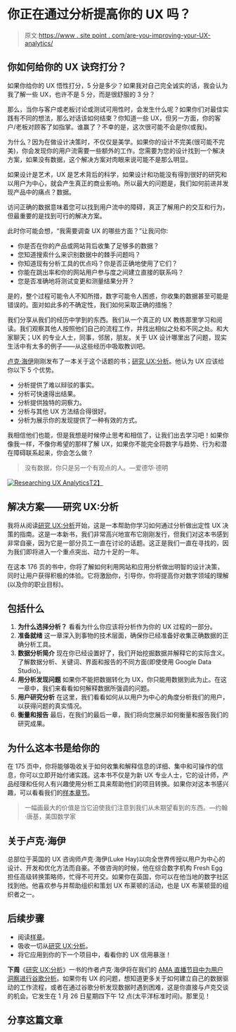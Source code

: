 # 你正在通过分析提高你的 UX 吗？

> 原文:[https://www . site point . com/are-you-improving-your-UX-analytics/](https://www.sitepoint.com/are-you-improving-your-ux-analytics/)

## 你如何给你的 UX 诀窍打分？

如果你给你的 UX 悟性打分，5 分是多少？如果我对自己完全诚实的话，我会认为我了解一些 UX，也许不是 5 分，而是很舒服的 3 分？

那么，当你与客户或老板讨论或测试可用性时，会发生什么呢？如果你们对最佳实践有不同的想法，那么对话该如何结束？你知道一些 UX，但另一方面，你的客户/老板对顾客了如指掌。谁赢了？不幸的是，这次很可能不会是你(或我)。

为什么？因为在做设计决策时，不仅仅是美学。如果你的设计不完美(很可能不完美)，你会发现你的用户流需要一些额外的工作。您需要为您的设计找到一个解决方案，如果没有数据，这个解决方案对肉眼来说可能不是那么明显。

如果设计是艺术，UX 是艺术背后的科学，如果设计和功能没有得到很好的研究和以用户为中心，就会产生真正的商业影响。所以最大的问题是，我们如何前进并发现产品中的痛点？数据。

访问正确的数据意味着您可以找到用户流中的障碍，真正了解用户的交互和行为，但最重要的是找到可行的解决方案。

此时你可能会想，“我需要调查 UX 的哪些方面？”让我问你:

*   你是否在你的产品或网站背后收集了足够多的数据？
*   您知道搜索什么来识别数据中的棘手问题吗？
*   你知道现有分析工具的优点吗？你是否正确地使用了它们？
*   你能在跳出率和你的网站用户参与度之间建立直接的联系吗？
*   您是否准确地将测试变更和测量结果分开？

是的，整个过程可能令人不知所措，数字可能令人困惑，你收集的数据甚至可能是错误的。面对如此多的不确定性，我们如何采取正确的措施？

我们分享从我们的经历中学到的东西。我们从一个真正的 UX 教练那里学习和阅读。我们观察其他人按照他们自己的流程工作，并找出相似之处和不同之处。和大家聊天；UX 的专业人士，同事，邻居，朋友。关于 UX 设计哪里出了问题，现实生活中有太多的例子——从这些经历中吸取教训吧。

[卢克·海伊](http://www.lukehay.co.uk/)刚刚发布了一本关于这个话题的书；[研究 UX:分析](https://www.sitepoint.com/premium/books/researching-ux-analytics/)。他认为 UX 应该给你以下 5 个优势。

*   分析提供了难以辩驳的事实。
*   分析可快速得出结果。
*   分析提供独特的洞察力。
*   分析与其他 UX 方法结合得很好。
*   分析为展示你的发现提供了一种有效的方式。

我相信他们也能，但是我想是时候停止思考和相信了，让我们出去学习吧！如果你像我一样，不像你希望的那样了解 UX，如果你不能完全将数字与趋势、行为和潜在障碍联系起来，你会怎么做？

> 没有数据，你只是另一个有观点的人。—爱德华·德明

[![Researching UX Analytics](../Images/774cf127a0b3d9c0130eb5969e610a96.png)T2】](https://www.sitepoint.com/premium/books/researching-ux-analytics/)

## 解决方案——研究 UX:分析

我将从阅读[研究 UX:分析](https://www.sitepoint.com/premium/books/researching-ux-analytics)开始，这是一本帮助你学习如何通过分析做出定性 UX 决策的指南。这是一本新书，我们非常高兴地宣布它刚刚发行，但我们对这本书感到非常自豪，因为它是一部分员工一直在讨论的话题。这正是我们一直在寻找的，因为我们即将进入一个重点突出、动力十足的一年。

在这本 176 页的书中，你将了解如何利用网站和应用分析做出明智的设计决策，同时让用户获得积极的体验。它将激励你，引导你，你将提高你对数字领域的理解(以及你的职业目标)。

## 包括什么

1.  **为什么选择分析？**
    看看为什么你应该将分析作为你的 UX 过程的一部分。
2.  **准备就绪**
    这一章深入到事物的技术层面，确保你已经准备好收集正确数据的正确分析工具。
3.  **数据分析简介**
    现在你已经设置好了，我们开始挖掘数据并解释它的实际含义。了解数据分析、关键词、界面和报告的不同方面(即使使用 Google Data Studio)。
4.  **用分析发现问题**
    如果你不能把数据转化为 UX，你只能用数据到此为止。在这一章中，我们来看看如何解释数据所强调的问题。
5.  **用户研究分析**
    在这里，我们看看如何从以用户为中心的角度分析我们的用户，以获得问题的真实情况。
6.  **衡量和报告**
    最后，在我们的最后一章，我们将向您展示如何衡量和报告我们的研究成果。

## 为什么这本书是给你的

在 175 页中，你将能够吸收关于如何收集和解释信息的详细、集中和可操作的信息，你可以立即开始付诸实践。这本书不仅是为新 UX 专业人士，它的设计师，产品经理和任何人有兴趣使用分析工具来帮助他们的项目转换。如果你对这本书感兴趣，可以看看我们的[样本章节](https://uploads.sitepoint.com/wp-content/uploads/2017/01/1484093524uxanalytics1sample.pdf)。

> 一幅画最大的价值是当它迫使我们注意到我们从未期望看到的东西。—约翰·唐基，美国数学家

## 关于卢克·海伊

总部位于英国的 UX 咨询师卢克·海伊(Luke Hay)以向全世界传授以用户为中心的设计、开发和优化方法而自豪。不做咨询的时候，他在综合数字机构 Fresh Egg 担任高级转换策略师，忙得不可开交。如果你在英国，你可以在他当地的数字社区找到他。他喜欢参与并帮助组织和策划 UX 布莱顿的活动，也是 UX 布莱顿营的组织者之一。

## 后续步骤

*   阅读[样章](https://uploads.sitepoint.com/wp-content/uploads/2017/01/1484093524uxanalytics1sample.pdf)。
*   吸收一切从[研究 UX:分析](https://www.sitepoint.com/premium/books/researching-ux-analytics)。
*   将它应用到你的下一个项目中，看看你的 UX 信用暴涨！

**下周**《[研究 UX:分析](https://www.sitepoint.com/premium/books/researching-ux-analytics)》一书的作者卢克·海伊将在我们的 [AMA 直播节目中为用户洞察进行谷歌分析](https://www.sitepoint.com/community/t/google-analytics-for-user-insight-ama-with-luke-hay-on-thursday-26th-12pm-pst/250565)。如果你有 UX 的问题，想知道更多关于如何建立自己的数据驱动的工作流程，或者在通过谷歌分析发现数据时遇到困难，这是你直接与卢克交谈的机会。它发生在 1 月 26 日星期四下午 12 点(太平洋标准时间)。那里见！

## 分享这篇文章